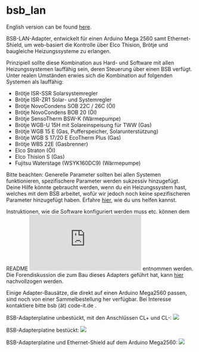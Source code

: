 # bsb_lan

English version can be found <A HREF="https://github.com/fredlcore/bsb_lan/blob/master/README_de.md">here</A>.

BSB-LAN-Adapter, entwickelt für einen Arduino Mega 2560 samt Ethernet-Shield, um web-basiert die Kontrolle über Elco Thision, Brötje und baugleiche Heizungssysteme zu erlangen.

Prinzipiell sollte diese Kombination aus Hard- und Software mit allen Heizungssystemen lauffähig sein, deren Steuerung über einen BSB verfügt. Unter realen Umständen erwies sich die Kombination auf folgenden Systemen als lauffähig:
 - Brötje ISR-SSR Solarsystemregler
 - Brötje ISR-ZR1 Solar- und Systemregler
 - Brötje NovoCondens SOB 22C / 26C (Öl)
 - Brötje NovoCondens BOB 20 (Öl)
 - Brötje SensoTherm BSW-K (Wärmepumpe)
 - Brötje WGB-U 15H mit Solareinspeisung für TWW (Gas)
 - Brötje WGB 15 E (Gas, Pufferspeicher, Solarunterstützung)
 - Brötje WGB S 17/20 E EcoTherm Plus (Gas)
 - Brötje WBS 22E (Gasbrenner)
 - Elco Straton (Öl)
 - Elco Thision S (Gas)
 - Fujitsu Waterstage (WSYK160DC9) (Wärmepumpe)

Bitte beachten: Generelle Parameter sollten bei allen Systemen funktionieren, spezifischere Parameter werden sukzessiv hinzugefügt. Deine Hilfe könnte gebraucht werden, wenn du ein Heizungssystem hast, welches mit dem BSB arbeitet, wofür wir jedoch noch keine spezifischeren Parameter hinzugefügt haben. Erfahre <A HREF="https://github.com/fredlcore/bsb_lan/blob/master/FAQ_de.md#mein-heizungssystem-verf%C3%BCgt-%C3%BCber-parameter-die-von-der-software-bisher-nicht-unterst%C3%BCtzt-werden-kann-ich-behilflich-sein-diese-parameter-hinzuzuf%C3%BCgen">hier</A>, wie du uns helfen kannst.

Instruktionen, wie die Software konfiguriert werden muss etc. können dem README ![hier](https://github.com/fredlcore/bsb_lan/blob/master/BSB_lan/BSB_lan/README_DE.txt) entnommen werden.<BR>
Die Forendiskussion die zum Bau dieses Adapters geführt hat, kann <A HREF="https://forum.fhem.de/index.php?topic=29762.new;topicseen#new">hier</A> nachvollzogen werden.<BR>

Einige Adapter-Bausätze, die direkt auf einen Arduino Mega2560 passen, sind noch von einer Sammelbestellung her verfügbar. Bei Interesse kontaktiere bitte bsb (ät) code-it.de .

BSB-Adapterplatine unbestückt, mit den Anschlüssen CL+ und CL-:
<img src="https://github.com/fredlcore/bsb_lan/blob/master/BSB_lan/schematics/BSB-Board%20plain.jpg" size="50%">

BSB-Adapterplatine bestückt:
<img src="https://github.com/fredlcore/bsb_lan/blob/master/BSB_lan/schematics/BSB-Board.jpg" size="50%">

BSB-Adapterplatine und Ethernet-Shield auf dem Arduino Mega2560:
<img src="https://github.com/fredlcore/bsb_lan/blob/master/BSB_lan/schematics/BSB-Board%20on%20Arduino%20Mega%202560.jpg" size="50%">
